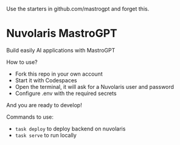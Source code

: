 Use the starters in github.com/mastrogpt and forget this.


# Nuvolaris MastroGPT

Build easily AI applications with MastroGPT

How to use?

- Fork this repo in your own account
- Start it with Codespaces
- Open the terminal, it will ask for a Nuvolaris user and password
- Configure .env with the required secrets

And you are ready to develop!

Commands to use:
- `task deploy` to deploy backend on nuvolaris 
- `task serve` to run locally

